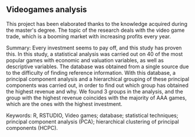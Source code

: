 ## Videogames analysis

This project has been elaborated thanks to the knowledge acquired during the master's degree. 
The topic of the research deals with the video game trade, which is a booming market with increasing profits every year. 

Summary:
Every investment seems to pay off, and this study has proven this.
In this study, a statistical analysis was carried out on 40 of the most popular games with economic and valuation variables, as well as descriptive variables. The database was obtained from a single source due to the difficulty of finding reference information. 
With this database, a principal component analysis and a hierarchical grouping of these principal components was carried out, in order to find out which group has obtained the highest revenue and why. We found 3 groups in the analysis, and the group with the highest revenue coincides with the majority of AAA games, which are the ones with the highest investment. 

Keywords: R, RSTUDIO, Video games; database; statistical techniques; principal component analysis (PCA); hierarchical clustering of principal components (HCPC).

